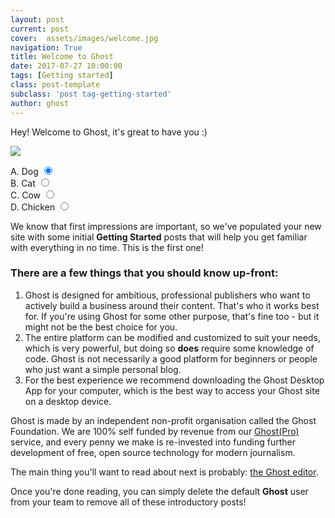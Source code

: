 ```yaml
---
layout: post
current: post
cover:  assets/images/welcome.jpg
navigation: True
title: Welcome to Ghost
date: 2017-07-27 10:00:00
tags: [Getting started]
class: post-template
subclass: 'post tag-getting-started'
author: ghost
---
```


Hey! Welcome to Ghost, it's great to have you :)

<a href="https://transactions.sendowl.com/products/78171691/F309B227/purchase" rel="nofollow"><img src="https://transactions.sendowl.com/assets/external/buy-now.png" /></a><script type="text/javascript" src="https://transactions.sendowl.com/assets/sendowl.js" ></script>

<div class="control-group">
    <label class="control control-radio">
        A. Dog
            <input type="radio" name="radio" checked="checked" />
        <div class="control_indicator"></div>
    </label>
    <label class="control control-radio">
        B. Cat
            <input type="radio" name="radio" />
        <div class="control_indicator"></div>
    </label>
   <label class="control control-radio">
        C. Cow
            <input type="radio" name="radio" />
        <div class="control_indicator"></div>
    </label>
    <label class="control control-radio">
        D. Chicken
            <input type="radio" name="radio" />
        <div class="control_indicator"></div>
    </label>
</div>


We know that first impressions are important, so we've populated your new site with some initial **Getting Started** posts that will help you get familiar with everything in no time. This is the first one!

### There are a few things that you should know up-front:
1. Ghost is designed for ambitious, professional publishers who want to actively build a business around their content. That's who it works best for. If you're using Ghost for some other purpose, that's fine too - but it might not be the best choice for you.
2. The entire platform can be modified and customized to suit your needs, which is very powerful, but doing so **does** require some knowledge of code. Ghost is not necessarily a good platform for beginners or people who just want a simple personal blog.
3. For the best experience we recommend downloading the Ghost Desktop App for your computer, which is the best way to access your Ghost site on a desktop device.


Ghost is made by an independent non-profit organisation called the Ghost Foundation. We are 100% self funded by revenue from our [Ghost(Pro)](https://ghost.org/pricing) service, and every penny we make is re-invested into funding further development of free, open source technology for modern journalism.

The main thing you'll want to read about next is probably: [the Ghost editor](https://demo.ghost.io/the-editor/).

Once you're done reading, you can simply delete the default **Ghost** user from your team to remove all of these introductory posts!
